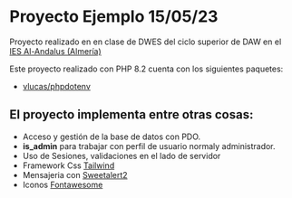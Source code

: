 # Proyecto Ejemplo 15/05/23
Proyecto realizado en en clase de DWES del ciclo superior de DAW en el [IES Al-Andalus (Almería)](https://www.iesalandalus.org)

Este proyecto realizado con PHP 8.2 cuenta con los siguientes paquetes:
- [vlucas/phpdotenv ](https://packagist.org/packages/vlucas/phpdotenv)


## El proyecto implementa entre otras cosas:
- Acceso y gestión de la base de datos con PDO.
- **is_admin** para trabajar con perfil de usuario normaly administrador.
- Uso de Sesiones, validaciones en el lado de servidor
- Framework Css [Tailwind](https://tailwindcss.com/)
- Mensajeria con [Sweetalert2](https://sweetalert2.github.io/)
- Iconos [Fontawesome](https://fontawesome.com/)
